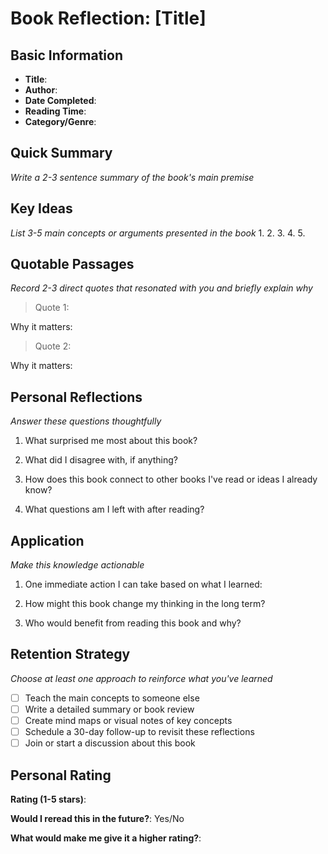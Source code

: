 # Book Reflection: [Title]

## Basic Information
- **Title**: 
- **Author**: 
- **Date Completed**: 
- **Reading Time**: 
- **Category/Genre**: 

## Quick Summary
*Write a 2-3 sentence summary of the book's main premise*

## Key Ideas
*List 3-5 main concepts or arguments presented in the book*
1. 
2. 
3. 
4. 
5. 

## Quotable Passages
*Record 2-3 direct quotes that resonated with you and briefly explain why*

> Quote 1:

Why it matters: 

> Quote 2:

Why it matters: 

## Personal Reflections
*Answer these questions thoughtfully*

1. What surprised me most about this book?

2. What did I disagree with, if anything?

3. How does this book connect to other books I've read or ideas I already know?

4. What questions am I left with after reading?

## Application
*Make this knowledge actionable*

1. One immediate action I can take based on what I learned:

2. How might this book change my thinking in the long term?

3. Who would benefit from reading this book and why?

## Retention Strategy
*Choose at least one approach to reinforce what you've learned*

- [ ] Teach the main concepts to someone else
- [ ] Write a detailed summary or book review
- [ ] Create mind maps or visual notes of key concepts
- [ ] Schedule a 30-day follow-up to revisit these reflections
- [ ] Join or start a discussion about this book

## Personal Rating
**Rating (1-5 stars)**: 

**Would I reread this in the future?**: Yes/No

**What would make me give it a higher rating?**:

